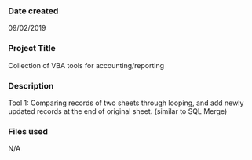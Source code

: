 ### Date created
09/02/2019

### Project Title
Collection of VBA tools for accounting/reporting

### Description
Tool 1: Comparing records of two sheets through looping, and add newly updated records at the end of original sheet. (similar to SQL Merge) 
    
### Files used
N/A
